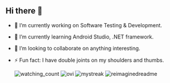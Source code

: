 ## Hi there 👋

<!--
**hieudku/hieuDku** is a ✨ _special_ ✨ repository because its `README.md` (this file) appears on your GitHub profile.

Here are some ideas to get you started:
-->
- 🔭 I’m currently working on Software Testing & Development.
- 🌱 I’m currently learning Android Studio, .NET framework.
- 👯 I’m looking to collaborate on anything interesting.
- ⚡ Fun fact: I have double joints on my shoulders and thumbs.


  <img src="https://widgetbite.com/stats/{random-guid}" alt="watching_count" />
  
  <img src="https://github-readme-stats.vercel.app/api/top-langs?username=hieudku&show_icons=true&locale=en&layout=compact&theme=chartreuse-dark" alt="ovi" />


  <img src="https://github-readme-streak-stats.herokuapp.com/?user=hieudku&theme=tokyonight" alt="mystreak"/>
  

  <img src="https://myreadme.vercel.app/api/embed/hieudku?panels=userstatistics,toprepositories,toplanguages,commitgraph" alt="reimaginedreadme" />

  

  

